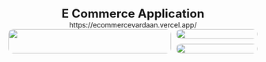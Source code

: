 <div style="font-weight: bolder; font-size: x-large; text-align: center">E Commerce Application</div>
<div style="text-align: center">https://ecommercevardaan.vercel.app/</div>
<div style="display: grid; grid-template-columns: 2fr 1fr; gap: 10px">
  <img src="https://github.com/vardaanagrawal/eCommerce/assets/91932878/8f226350-fd55-460e-8835-5a6f9d2da4a1" width="100%" style="border-radius: 10px">
  <img src="https://github.com/vardaanagrawal/eCommerce/assets/91932878/bd83e7d6-65cd-4e09-9275-884a8237707e" width="100%" style="grid-row: 1/3; border-radius: 10px">
  <img src="https://github.com/vardaanagrawal/eCommerce/assets/91932878/87de6bce-e8e9-4bb3-9d55-d1d22ebeabc0" width="100%" style="border-radius: 10px">
</div>




